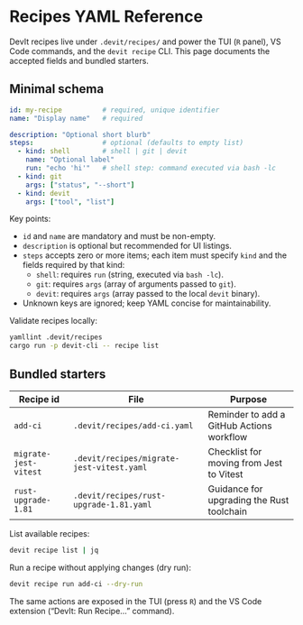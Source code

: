 # Recipes YAML Reference

DevIt recipes live under `.devit/recipes/` and power the TUI (`R` panel), VS Code commands, and the `devit recipe` CLI. This page documents the accepted fields and bundled starters.

## Minimal schema

```yaml
id: my-recipe          # required, unique identifier
name: "Display name"   # required

description: "Optional short blurb"
steps:                 # optional (defaults to empty list)
  - kind: shell        # shell | git | devit
    name: "Optional label"
    run: "echo 'hi'"   # shell step: command executed via bash -lc
  - kind: git
    args: ["status", "--short"]
  - kind: devit
    args: ["tool", "list"]
```

Key points:
- `id` and `name` are mandatory and must be non-empty.
- `description` is optional but recommended for UI listings.
- `steps` accepts zero or more items; each item must specify `kind` and the fields required by that kind:
  - `shell`: requires `run` (string, executed via `bash -lc`).
  - `git`: requires `args` (array of arguments passed to `git`).
  - `devit`: requires `args` (array passed to the local `devit` binary).
- Unknown keys are ignored; keep YAML concise for maintainability.

Validate recipes locally:

```bash
yamllint .devit/recipes
cargo run -p devit-cli -- recipe list
```

## Bundled starters

| Recipe id | File | Purpose |
|-----------|------|---------|
| `add-ci` | `.devit/recipes/add-ci.yaml` | Reminder to add a GitHub Actions workflow |
| `migrate-jest-vitest` | `.devit/recipes/migrate-jest-vitest.yaml` | Checklist for moving from Jest to Vitest |
| `rust-upgrade-1.81` | `.devit/recipes/rust-upgrade-1.81.yaml` | Guidance for upgrading the Rust toolchain |

List available recipes:

```bash
devit recipe list | jq
```

Run a recipe without applying changes (dry run):

```bash
devit recipe run add-ci --dry-run
```

The same actions are exposed in the TUI (press `R`) and the VS Code extension (“DevIt: Run Recipe…” command).
